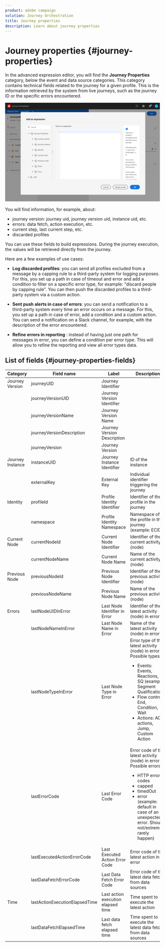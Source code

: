 ```yaml
---
product: adobe campaign
solution: Journey Orchestration
title: Journey properties
description: Learn about journey properties
---
```


# Journey properties {#journey-properties}

In the advanced expression editor, you will find the **Journey Properties** category, below the event and data source categories. This category contains technical fields related to the journey for a given profile. This is the information retrieved by the system from live journeys, such as the journey ID or the specific errors encountered. 

![](../assets/journey-properties.png)

You will find information, for example, about:

* journey version: journey uid, journey version uid, instance uid, etc.
* errors: data fetch, action execution, etc.
* current step, last current step, etc.
* discarded profiles

You can use these fields to build expressions. During the journey execution, the values will be retrieved directly from the journey. 

Here are a few examples of use cases:

* **Log discarded profiles**: you can send all profiles excluded from a message by a capping rule to a third-party system for logging purposes. For this, you set up a path in case of timeout and error and add a condition to filter on a specific error type, for example: "discard people by capping rule". You can then push the discarded profiles to a third-party system via a custom action. 

* **Sent push alerts in case of errors**: you can send a notification to a third-party system every time an error occurs on a message. For this, you set up a path in case of error, add a condition and a custom action. You can send a notification on a Slack channel, for example, with the description of the error encountered.

* **Refine errors in reporting** : instead of having just one path for messages in error, you can define a condition per error type. This will allow you to refine the reporting and view all error types data.

## List of fields {#journey-properties-fields}

|Category|Field name|Label|Description|
|-|-|-|----|
|Journey Version|journeyUID|Journey Identifier| |
| |journeyVersionUID|Journey Version Identifier| |
| |journeyVersionName|Journey Version Name| |
| |journeyVersionDescription|Journey Version Description| |
| |journeyVersion|Journey Version| |
|Journey Instance|instanceUID|Journey Instance Identifier|ID of the instance|
| |externalKey|External Key|Individual identifier triggering the journey|
|Identity|profileId|Profile Identity Identifier|Identifier of the profile in the journey|
| |namespace|Profile Identity Namespace|Namespace of the profile in the journey (example: ECID)|
|Current Node|currentNodeId|Current Node Identifier|Identifier of the current activity (node)|
| |currentNodeName|Current Node Name|Name of the current activity (node)|
|Previous Node|previousNodeId|Previous Node Identifier|Identifier of the previous activity (node)|
| |previousNodeName|Previous Node Name|Name of the previous activity (node)|
|Errors|lastNodeUIDInError|Last Node Identifier in Error|Identifier of the latest activity (node) in error|
| |lastNodeNameInError|Last Node Name in Error|Name of the latest activity (node) in error|
| |lastNodeTypeInError|Last Node Type in Error|Error type of the latest activity (node) in error. Possible types:<ul><li>Events: Events, Reactions, SQ (example: Segment Qualification)</li><li>Flow control: End, Condition, Wait</li><li>Actions: ACS actions, Jump, Custom Action</li></ul>|
| |lastErrorCode|Last Error Code|Error code of the latest activity (node) in error. Possible errors: <ul><li>HTTP error codes</li><li>capped</li><li>timedOut</li><li>error (example: default in case of an unexpected error. Should not/extremely rarely happen)</li></ul>|
| |lastExecutedActionErrorCode|Last Executed Action Error Code|Error code of the latest action in error |
| |lastDataFetchErrorCode|Last Data Fetch Error Code|Error code of the latest data fetch from data sources|
|Time|lastActionExecutionElapsedTime|Last action execution elapsed time|Time spent to execute the latest action|
| |lastDataFetchElapsedTime|Last data fetch elapsed time|Time spent to execute the latest data fetch from data sources|

